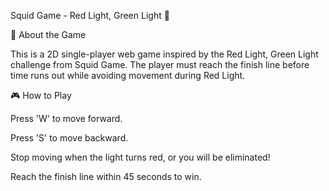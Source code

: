 Squid Game - Red Light, Green Light 🦑

📌 About the Game

  This is a 2D single-player web game inspired by the Red Light, Green Light challenge from Squid Game. The player must reach the finish line before time runs out while     avoiding movement during Red Light.

🎮 How to Play

  Press 'W' to move forward.
  
  Press 'S' to move backward.
  
  Stop moving when the light turns red, or you will be eliminated!
  
  Reach the finish line within 45 seconds to win.
